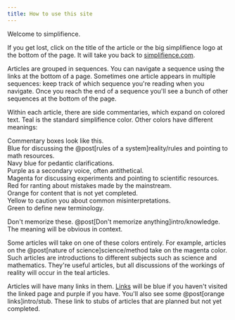 ```yaml
---
title: How to use this site
---
```

Welcome to simplifience.

If you get lost, click on the title of the article or the big <span class="uncomfortable">simplifience</span> logo at the bottom of the page. It will take you back to [simplifience.com](/).

Articles are grouped in sequences. You can navigate a sequence using the links at the bottom of a page. Sometimes one article appears in multiple sequences: keep track of which sequence you're reading when you navigate. Once you reach the end of a sequence you'll see a bunch of other sequences at the bottom of the page.

Within each article, there are <span class="info" markdown="inline">side commentaries</span>, which expand on colored text. <span class="info" markdown="inline">Teal</span> is the standard simplifience color. Other colors have different meanings:

<aside class="info" markdown="block">
Commentary boxes look like this.
</aside>

<div class="rules" markdown="block">
Blue for discussing the @post[rules of a system]reality/rules and pointing to math resources.
</div>

<div class="rigor" markdown="block">
Navy blue for pedantic clarifications.
</div>

<div class="simplifience" markdown="block">
Purple as a secondary voice, often antithetical.
</div>

<div class="knowledge" markdown="block">
Magenta for discussing experiments and pointing to scientific resources.
</div>

<div class="rant" markdown="block">
Red for ranting about mistakes made by the mainstream.
</div>

<div class="stub" markdown="block">
Orange for content that is not yet completed.
</div>

<div class="caution" markdown="block">
Yellow to caution you about common misinterpretations.
</div>

<div class="define" markdown="block">
Green to define new terminology.
</div>

Don't memorize these. @post[Don't memorize anything]intro/knowledge. The meaning will be obvious in context.

Some articles will take on one of these colors entirely. For example, articles on the @post[nature of science]science/method take on the magenta color. Such articles are introductions to different subjects such as <span class="knowledge" markdown="inline">science</span> and <span class="rules" markdown="inline">mathematics</span>. They're useful articles, but all discussions of the workings of reality will occur in the <span class="info" markdown="inline">teal</span> articles.

Articles will have many links in them. [Links](/) will be blue if you haven't visited the linked page and purple if you have. You'll also see some @post[orange links]intro/stub. These link to stubs of articles that are planned but not yet completed.
